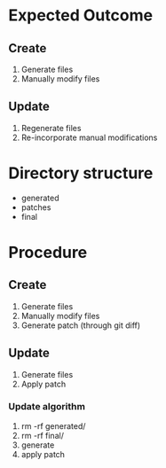 # Expected Outcome 

## Create

1. Generate files
2. Manually modify files

## Update

1. Regenerate files
2. Re-incorporate manual modifications

# Directory structure

* generated
* patches
* final

# Procedure

## Create

1. Generate files
2. Manually modify files
3. Generate patch (through git diff)

## Update

1. Generate files
2. Apply patch

### Update algorithm
1. rm -rf generated/
2. rm -rf final/
3. generate
4. apply patch


